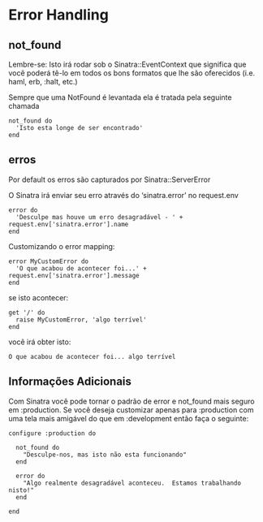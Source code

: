 Error Handling
==============

not\_found
---------
Lembre-se: Isto irá rodar sob o Sinatra::EventContext que significa que você poderá tê-lo em todos os bons formatos que lhe são oferecidos (i.e. haml, erb, :halt, etc.)

Sempre que uma NotFound é levantada ela é tratada pela seguinte chamada

    not_found do
      'Isto esta longe de ser encontrado'
    end


erros
-----
Por default os erros são capturados por Sinatra::ServerError

O Sinatra irá enviar seu erro através do ‘sinatra.error’ no request.env

	error do
	  'Desculpe mas houve um erro desagradável - ' + request.env['sinatra.error'].name
	end

Customizando o error mapping:

	error MyCustomError do
	  'O que acabou de acontecer foi...' + request.env['sinatra.error'].message
	end

se isto acontecer:

	get '/' do
	  raise MyCustomError, 'algo terrível'
	end

você irá obter isto:

	O que acabou de acontecer foi... algo terrível

Informações Adicionais
----------------------
Com Sinatra você pode tornar o padrão de error e not\_found mais seguro em :production. Se você deseja customizar apenas para :production com uma tela mais amigável do que em :development então faça o seguinte:

	configure :production do

	  not_found do
	    "Desculpe-nos, mas isto não esta funcionando"
	  end

	  error do
	    "Algo realmente desagradável aconteceu.  Estamos trabalhando nisto!"
	  end

	end
